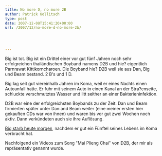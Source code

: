 ```yaml
---
title: No more D, no more 2B
author: Patrick Kollitsch
type: post
date: 2007-12-08T15:41:20+00:00
url: /2007/12/no-more-d-no-more-2b/




---
```

Big ist tot. Big ist ein Drittel einer vor gut fünf Jahren noch sehr erfolgreichen thailändischen Boyband namens D2B und hie? eigentlich Parnrawat Kittikorncharoen. Die Boyband hie? D2B weil sie aus Dan, Big und Beam bestand. 2 B's und 1 D. 

Big lag seit gut viereinhalb Jahren im Koma, weil er eines Nachts einen Autounfall hatte. Er fuhr mit seinem Auto in einen Kanal an der Stra?enseite, schluckte verschmutztes Wasser und litt seither an einer Bakterieninfektion. 

D2B war eine der erfolgreichsten Boybands zu der Zeit. Dan und Beam firmierten später unter Dan and Beam weiter (eine meiner ersten hier gekauften CDs war von ihnen) und waren bis vor gut zwei Wochen noch aktiv. Dann verk&uuml;ndeten auch sie ihre Aufl&ouml;sung. 

[Big starb heute morgen][1], nachdem er gut ein F&uuml;nftel seines Lebens im Koma verbracht hat. 

Nachfolgend ein Videos zum Song "Mai Plieng Chai" von D2B, der mir als repr&auml;sentativ genannt wurde.

 [1]: http://www.nationmultimedia.com/2007/12/09/headlines/headlines_30058606.php